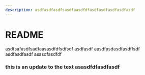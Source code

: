```yaml
---
description: asdfasdfasdfsasdfaasdfdfasdfasdfasdfasdfasdf
---
```


# README

asdfsafasdfsadfaasasdfdfsdfsdf asdfasdf aasdfasdasdfasdffsdf asdfasdfasdf asasdfasdfdf

### this is an update to the text asasdfdfasdfasdf
